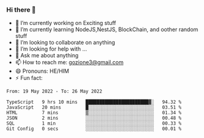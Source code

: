 ### Hi there 👋

<!--
**charlieScript/charlieScript** is a ✨ _special_ ✨ repository because its `README.md` (this file) appears on your GitHub profile.

Here are some ideas to get you started: -->

- 🔭 I’m currently working on Exciting stuff
- 🌱 I’m currently learning NodeJS,NestJS, BlockChain, and oother random stuff
- 👯 I’m looking to collaborate on anything
- 🤔 I’m looking for help with ...
- 💬 Ask me about anything
- 📫 How to reach me: gozione3@gmail.com
- 😄 Pronouns: HE/HIM
- ⚡ Fun fact: 
<!--START_SECTION:waka-->

```text
From: 19 May 2022 - To: 26 May 2022

TypeScript   9 hrs 10 mins   ███████████████████████▓░   94.32 %
JavaScript   20 mins         █░░░░░░░░░░░░░░░░░░░░░░░░   03.51 %
HTML         7 mins          ▒░░░░░░░░░░░░░░░░░░░░░░░░   01.34 %
JSON         2 mins          ░░░░░░░░░░░░░░░░░░░░░░░░░   00.48 %
SQL          1 min           ░░░░░░░░░░░░░░░░░░░░░░░░░   00.33 %
Git Config   0 secs          ░░░░░░░░░░░░░░░░░░░░░░░░░   00.01 %
```

<!--END_SECTION:waka-->
